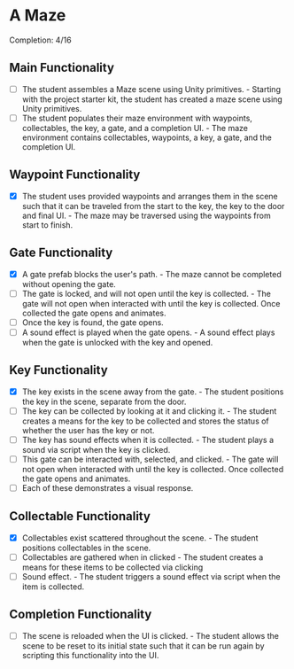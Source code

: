 # A Maze
Completion: 4/16
## Main Functionality
- [ ] The student assembles a Maze scene using Unity primitives. - Starting with the project starter kit, the student has created a maze scene using Unity primitives.
- [ ] The student populates their maze environment with waypoints, collectables, the key, a gate, and a completion UI. - The maze environment contains collectables, waypoints, a key, a gate, and the completion UI.

## Waypoint Functionality
- [x] The student uses provided waypoints and arranges them in the scene such that it can be traveled from the start to the key, the key to the door and final UI. - The maze may be traversed using the waypoints from start to finish.

## Gate Functionality
- [x] A gate prefab blocks the user's path. - The maze cannot be completed without opening the gate.
- [ ] The gate is locked, and will not open until the key is collected. - The gate will not open when interacted with until the key is collected. Once collected the gate opens and animates.
- [ ] Once the key is found, the gate opens.
- [ ] A sound effect is played when the gate opens. - A sound effect plays when the gate is unlocked with the key and opened.

## Key Functionality
- [x] The key exists in the scene away from the gate. - The student positions the key in the scene, separate from the door.
- [ ] The key can be collected by looking at it and clicking it. - The student creates a means for the key to be collected and stores the status of whether the user has the key or not.
- [ ] The key has sound effects when it is collected. - The student plays a sound via script when the key is clicked.
- [ ] This gate can be interacted with, selected, and clicked. - The gate will not open when interacted with until the key is collected. Once collected the gate opens and animates.
- [ ] Each of these demonstrates a visual response.

## Collectable Functionality
- [x] Collectables exist scattered throughout the scene. - The student positions collectables in the scene.
- [ ] Collectables are gathered when in clicked - The student creates a means for these items to be collected via clicking
- [ ] Sound effect. - The student triggers a sound effect via script when the item is collected.

## Completion Functionality
- [ ] The scene is reloaded when the UI is clicked. - The student allows the scene to be reset to its initial state such that it can be run again by scripting this functionality into the UI.
